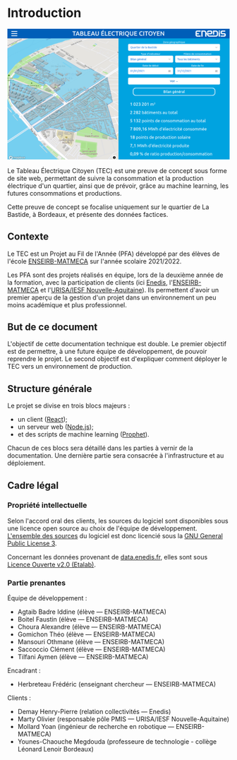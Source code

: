 # Introduction

![page d'accueil](home.png)

Le Tableau Électrique Citoyen (TEC) est une preuve de concept sous forme de site web, permettant de suivre la consommation et la production électrique d'un quartier, ainsi que de prévoir, grâce au machine learning, les futures consommations et productions.

Cette preuve de concept se focalise uniquement sur le quartier de La Bastide, à Bordeaux, et présente des données factices.

## Contexte

Le TEC est un Projet au Fil de l'Année (PFA) développé par des élèves de l'école [ENSEIRB-MATMECA](https://enseirb-matmeca.bordeaux-inp.fr/fr) sur l'année scolaire 2021/2022.

Les PFA sont des projets réalisés en équipe, lors de la deuxième année de la formation, avec la participation de clients (ici [Enedis](https://www.enedis.fr/), l'[ENSEIRB-MATMECA](https://enseirb-matmeca.bordeaux-inp.fr/fr) et l'[URISA/IESF Nouvelle-Aquitaine](https://www.iesf-na.fr/)).
Ils permettent d'avoir un premier aperçu de la gestion d'un projet dans un environnement un peu moins académique et plus professionnel.

## But de ce document

L'objectif de cette documentation technique est double.
Le premier objectif est de permettre, à une future équipe de développement, de pouvoir reprendre le projet.
Le second objectif est d'expliquer comment déployer le TEC vers un environnement de production.

## Structure générale

Le projet se divise en trois blocs majeurs :

- un client ([React](https://reactjs.org/));
- un serveur web ([Node.js](https://nodejs.org/en/));
- et des scripts de machine learning ([Prophet](https://facebook.github.io/prophet/)).

Chacun de ces blocs sera détaillé dans les parties à vernir de la documentation.
Une dernière partie sera consacrée à l'infrastructure et au déploiement.

## Cadre légal

### Propriété intellectuelle

Selon l'accord oral des clients, les sources du logiciel sont disponibles sous une licence open source au choix de l'équipe de développement.
[L'ensemble des sources](https://gitlab.com/PROFeNoM/dashboard) du logiciel est donc licencié sous la [GNU General Public License 3](https://www.gnu.org/licenses/gpl-3.0.en.html).

Concernant les données provenant de [data.enedis.fr](https://data.enedis.fr/pages/accueil/?id=init), elles sont sous [Licence Ouverte v2.0 (Etalab)](https://www.etalab.gouv.fr/wp-content/uploads/2017/04/ETALAB-Licence-Ouverte-v2.0.pdf).

### Partie prenantes

Équipe de développement :

- Agtaib Badre Iddine (élève — ENSEIRB-MATMECA)
- Boitel Faustin (élève — ENSEIRB-MATMECA)
- Choura Alexandre  (élève — ENSEIRB-MATMECA)
- Gomichon Théo (élève — ENSEIRB-MATMECA)
- Mansouri Othmane (élève — ENSEIRB-MATMECA)
- Saccoccio Clément (élève — ENSEIRB-MATMECA)
- Tilfani Aymen (élève — ENSEIRB-MATMECA)

Encadrant :

- Herbreteau Frédéric (enseignant chercheur — ENSEIRB-MATMECA)

Clients :

- Demay Henry-Pierre (relation collectivités — Enedis)
- Marty Olivier (responsable pôle PMIS — URISA/IESF Nouvelle-Aquitaine)
- Mollard Yoan (ingénieur de recherche en robotique — ENSEIRB-MATMECA)
- Younes-Chaouche Megdouda (professeure de technologie - collège Léonard Lenoir Bordeaux)
